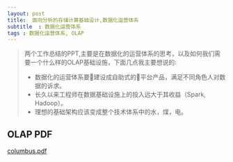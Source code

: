 ```yaml
---
layout: post
title:  面向分析的存储计算基础设计,数据化运营体系
subtitle  : 数据化运营体系
tags : 数据化运营体系, OLAP
---
```


> 两个工作总结的PPT,主要是在数据化的运营体系的思考，以及如何我们需要一个什么样的OLAP基础设施，下面几点我主要想说的:
>  * 数据化的运营体系要建设成自助式的平台产品，满足不同角色人对数据的诉求。
>  * 长久以来工程师在数据基础设施上的投入远大于其收益（Spark, Hadoop）。
>  * 理想的基础架构应该变成整个技术体系中的水，煤，电。

##  OLAP PDF

[columbus.pdf](https://raw.githubusercontent.com/pangzhenzhou/pzz-github-pages-blog/gh-pages/public/pdf/columbus.pdf)
